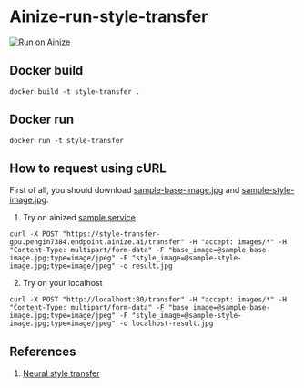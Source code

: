 # Ainize-run-style-transfer

[![Run on Ainize](https://ainize.ai/static/images/run_on_ainize_button.svg)](https://www.ainize.ai/pengin7384/style-transfer-gpu)

## Docker build
```
docker build -t style-transfer .
```

## Docker run
```
docker run -t style-transfer
```


## How to request using cURL

First of all, you should download [sample-base-image.jpg](https://github.com/ainize-team/ainize-run-style-transfer/blob/master/images/sample-base-image.jpg) and [sample-style-image.jpg](https://github.com/ainize-team/ainize-run-style-transfer/blob/master/images/sample-style-image.jpg).

1. Try on ainized [sample service](https://www.ainize.ai/pengin7384/style-transfer-gpu)
```
curl -X POST "https://style-transfer-gpu.pengin7384.endpoint.ainize.ai/transfer" -H "accept: images/*" -H "Content-Type: multipart/form-data" -F "base_image=@sample-base-image.jpg;type=image/jpeg" -F "style_image=@sample-style-image.jpg;type=image/jpeg" -o result.jpg
```

2. Try on your localhost
```
curl -X POST "http://localhost:80/transfer" -H "accept: images/*" -H "Content-Type: multipart/form-data" -F "base_image=@sample-base-image.jpg;type=image/jpeg" -F "style_image=@sample-style-image.jpg;type=image/jpeg" -o localhost-result.jpg
```

## References
1. [Neural style transfer](https://www.tensorflow.org/tutorials/generative/style_transfer)
